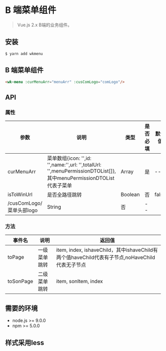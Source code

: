 # B 端菜单组件

> Vue.js 2.x B端的业务组件。

## 安装

```
$ yarn add wkmenu
```

## B 端菜单组件

```` html
<wk-menu :curMenuArr="menuArr" :cusComLogo="comLogo"/>
````


## API

### 属性

|参数|说明|类型|是否必填|默认值|
|---|----|---|-------|-----|
|curMenuArr|菜单数组{icon: \'\',id: \'\',name:\'\',url: \'\',totalUrl: \'\',menuPermissionDTOList\[\]},其中menuPermissionDTOList代表子菜单|Array|是|--|
|isToWinUrl|是否全路径跳转 |Boolean|否|false|
/cusComLogo/菜单头部logo |String|否|--|

### 方法

|事件名|说明|返回值|
|---|------|-----|
|toPage|一级菜单跳转|item, index, ishaveChild，其中ishaveChild有两个值haveChild代表有子节点,noHaveChild代表无子节点|
|toSonPage|二级菜单跳转|item, sonItem, index|
## 需要的环境

- node.js >= 9.0.0
- npm >= 5.0.0

## 样式采用less

